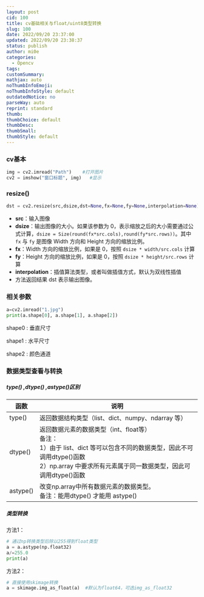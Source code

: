 ```yaml
---
layout: post
cid: 100
title: cv基础相关与float/uint8类型转换
slug: 100
date: 2022/09/20 23:37:00
updated: 2022/09/20 23:38:37
status: publish
author: mi0e
categories: 
  - Opencv
tags: 
customSummary: 
mathjax: auto
noThumbInfoEmoji: 
noThumbInfoStyle: default
outdatedNotice: no
parseWay: auto
reprint: standard
thumb: 
thumbChoice: default
thumbDesc: 
thumbSmall: 
thumbStyle: default
---
```



### cv基本

```python
img = cv2.imread("Path")    #打开图片
cv2 = imshow("窗口标题", img)	#显示
```

### resize()

```python
dst = cv2.resize(src,dsize,dst=None,fx=None,fy=None,interpolation=None)
```

* **src**：输入图像
* **dsize**：输出图像的大小。如果该参数为 0，表示缩放之后的大小需要通过公式计算，`dsize = Size(round(fx*src.cols),round(fy*src.rows))`。其中 `fx` 与 `fy` 是图像 Width 方向和 Height 方向的缩放比例。
* **fx**：Width 方向的缩放比例，如果是 0，按照 `dsize * width/src.cols` 计算
* **fy**：Height 方向的缩放比例，如果是 0，按照 `dsize * height/src.rows` 计算
* **interpolation**：插值算法类型，或者叫做插值方式，默认为双线性插值
* 方法返回结果 dst 表示输出图像。

### 相关参数

```python
a=cv2.imread("1.jpg")
print(a.shape[0], a.shape[1], a.shape[2])
```

shape0 : 垂直尺寸

shape1 : 水平尺寸

shape2 : 颜色通道

### 数据类型查看与转换

##### type() ,dtype() ,astype()区别


| 函数     | 说明                                                                                                                                                                                                |
| ---------- | ----------------------------------------------------------------------------------------------------------------------------------------------------------------------------------------------------- |
| type()   | 返回数据结构类型（list、dict、numpy、ndarray 等）                                                                                                                                                   |
| dtype()  | 返回数据元素的数据类型（int、float等）<br />备注：<br />1）由于 list、dict 等可以包含不同的数据类型，因此不可调用dtype()函数<br />2）np.array 中要求所有元素属于同一数据类型，因此可调用dtype()函数 |
| astype() | 改变np.array中所有数据元素的数据类型。<br />备注：能用dtype() 才能用 astype()                                                                                                                       |

##### 类型转换

方法1：

```python
# 通过np转换类型后除以255得到float类型
a = a.astype(np.float32)
a/=255.0
print(a)
```

方法2：

```python
# 直接使用skimage转换
a = skimage.img_as_float(a)  #默认为float64，可选img_as_float32
```
